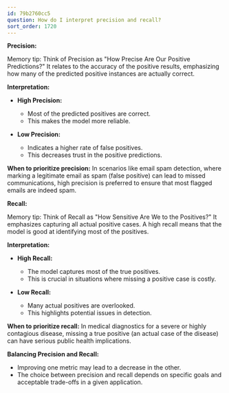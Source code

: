 ```yaml
---
id: 79b2760cc5
question: How do I interpret precision and recall?
sort_order: 1720
---
```


**Precision:**

Memory tip: Think of Precision as "How Precise Are Our Positive Predictions?" It relates to the accuracy of the positive results, emphasizing how many of the predicted positive instances are actually correct.

**Interpretation:**

- **High Precision:**
  - Most of the predicted positives are correct.
  - This makes the model more reliable.

- **Low Precision:**
  - Indicates a higher rate of false positives.
  - This decreases trust in the positive predictions.

**When to prioritize precision:** In scenarios like email spam detection, where marking a legitimate email as spam (false positive) can lead to missed communications, high precision is preferred to ensure that most flagged emails are indeed spam.

**Recall:**

Memory tip: Think of Recall as "How Sensitive Are We to the Positives?" It emphasizes capturing all actual positive cases. A high recall means that the model is good at identifying most of the positives.

**Interpretation:**

- **High Recall:**
  - The model captures most of the true positives.
  - This is crucial in situations where missing a positive case is costly.

- **Low Recall:**
  - Many actual positives are overlooked.
  - This highlights potential issues in detection.

**When to prioritize recall:** In medical diagnostics for a severe or highly contagious disease, missing a true positive (an actual case of the disease) can have serious public health implications.

**Balancing Precision and Recall:**

- Improving one metric may lead to a decrease in the other.
- The choice between precision and recall depends on specific goals and acceptable trade-offs in a given application.